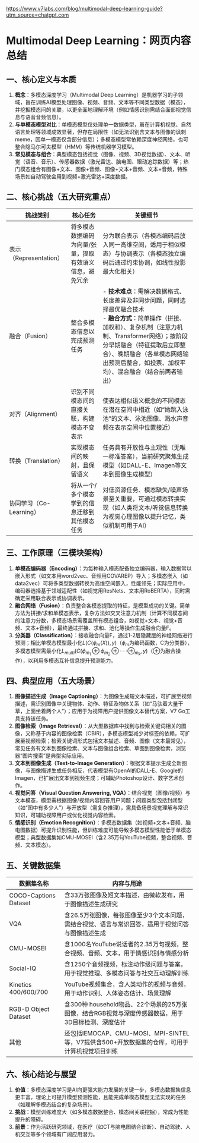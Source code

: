 https://www.v7labs.com/blog/multimodal-deep-learning-guide?utm_source=chatgpt.com

# Multimodal Deep Learning：网页内容总结
## 一、核心定义与本质
1. **概念**：多模态深度学习（Multimodal Deep Learning）是机器学习的子领域，旨在训练AI模型处理图像、视频、音频、文本等不同类型数据（模态），并挖掘模态间的关联，以更全面地理解环境（例如情感识别需结合面部视觉信息与语音音频信息）。
2. **与单模态模型对比**：单模态模型仅处理单一数据类型，虽在计算机视觉、自然语言处理等领域成效显著，但存在局限性（如无法识别含文本与图像的讽刺 meme，因单一模态仅含部分信息）；多模态模型常依赖深度神经网络，也可整合隐马尔可夫模型（HMM）等传统机器学习模型。
3. **常见模态与组合**：典型模态包括视觉（图像、视频、3D视觉数据）、文本、听觉（语音、音乐）、传感器数据（激光雷达、脑电图、眼动追踪数据）等；热门模态组合有图像+文本、图像+音频、图像+文本+音频、文本+音频，特殊场景如自动驾驶会用到视频+激光雷达+深度数据。


## 二、核心挑战（五大研究重点）
|挑战类别|核心任务|关键细节|
|----|----|----|
|表示（Representation）|将多模态数据编码为向量/张量，提取有效语义信息，避免冗余|分为联合表示（各模态编码后放入同一高维空间，适用于相似模态）与协调表示（各模态独立编码后通过约束协调，如线性投影最大化相关）|
|融合（Fusion）|整合多模态信息以完成预测任务| - **技术难点**：需解决数据格式、长度差异及非同步问题，同时选择最优融合技术<br>- **融合方式**：简单操作（拼接、加权和）、复杂机制（注意力机制、Transformer网络）；按阶段分早期融合（特征提取后立即整合）、晚期融合（各单模态网络输出预测后整合，如投票、加权平均）、混合融合（结合前两者输出）|
|对齐（Alignment）|识别不同模态间的直接关联，构建模态不变表示|使表达相似语义概念的不同模态在潜在空间中相近（如“她跳入泳池”的文本、泳池图像、溅水声音频在表示空间中位置接近）|
|转换（Translation）|实现模态间的映射，且保留语义|任务具有开放性与主观性（无唯一标准答案），当前研究聚焦生成模型（如DALL-E、Imagen等文本到图像生成模型）|
|协同学习（Co-Learning）|将从一个/多个模态学到的信息迁移到其他模态任务|对低资源任务、模态缺失/噪声场景至关重要，可通过模态转换实现（如人类将文本/听觉信息转换为视觉心理图像以提升记忆，类似机制可用于AI）|


## 三、工作原理（三模块架构）
1. **单模态编码器（Encoding）**：为每种输入模态配备独立编码器，输入数据常以嵌入形式（如文本用word2vec、音频用COVAREP）导入；多模态嵌入（如data2vec）可将多类型数据转换为高维空间嵌入，性能领先；实际应用中，编码器选择基于领域适配性（如视觉用ResNets、文本用RoBERTA），同时需确定采用联合表示或协调表示。
2. **融合网络（Fusion）**：负责整合各模态提取的特征，是模型成功的关键。简单方法为拼接/求和单模态表示，复杂方法如交叉注意力机制（计算不同模态间的注意力分数，多模态场景需覆盖所有模态组合，如视觉+文本、视觉+音频、文本+音频），最终通过拼接、求和、池化等操作生成融合向量F。
3. **分类器（Classification）**：接收融合向量F，通过1-2层隐藏层的神经网络进行预测；相比单模态模型最小化$L(C(\phi_m(X)),y)$（$\phi_m$为编码函数，C为分类器），多模态模型需最小化$L_{multi}(C(\phi_{m_1} \oplus \phi_{m_2} \oplus \cdot \cdot \cdot \oplus_{m_k},y)$（$\oplus$为融合操作），以利用多模态互补信息提升预测能力。


## 四、典型应用（五大场景）
1. **图像描述生成（Image Captioning）**：为图像生成短文本描述，可扩展至视频描述，需识别图像中关键物体、动作、特征及物体关系（如“马驮着大量干草，上面坐着两个人”）；应用于为视障用户提供图像文本替代方案，V7 Go工具支持该任务。
2. **图像检索（Image Retrieval）**：从大型数据库中找到与检索关键词相关的图像，又称基于内容的图像检索（CBIR），多模态模型减少对标签的依赖，可扩展至视频检索；检索关键词形式包括文本描述、音频、图像（文本最常见），常见任务有文本到图像检索、文本与图像组合检索、草图到图像检索，浏览器“图片搜索”是典型实际应用。
3. **文本到图像生成（Text-to-Image Generation）**：根据文本提示生成全新图像，与图像描述生成任务相反，代表模型有OpenAI的DALL-E、Google的Imagen，已扩展出文本到视频生成；可辅助Photoshop设计、数字艺术创作。
4. **视觉问答（Visual Question Answering, VQA）**：结合视觉（图像/视频）与文本模态，模型需根据图像/视频内容回答用户问题；问题类型包括封闭型（如“图中有多少人”）与开放型（需复杂推理），需具备场景视觉理解与常识知识，可辅助视障用户或优化视觉内容检索。
5. **情感识别（Emotion Recognition）**：多模态数据集（如视频+文本+音频、脑电图数据）可提升识别性能，但训练难度可能导致多模态模型性能低于单模态模型；典型数据集如CMU-MOSEI（含2.35万句YouTube视频，整合视频、音频、文本模态）。


## 五、关键数据集
|数据集名称|内容与用途|
|----|----|
|COCO-Captions Dataset|含33万张图像及短文本描述，由微软发布，用于图像描述生成研究|
|VQA|含26.5万张图像，每张图像至少3个文本问题，需结合视觉、语言与常识回答，适用于视觉问答与图像描述生成|
|CMU-MOSEI|含1000名YouTube说话者的2.35万句视频，整合视频、音频、文本，用于情感识别与情感分析|
|Social-IQ|含1250个音频视频，标注动作级问题与答案，用于视觉推理、多模态问答与社交互动理解训练|
|Kinetics 400/600/700|YouTube视频集合，含人类动作的视频与音频，用于动作识别、人体姿态估计、场景理解|
|RGB-D Object Dataset|含300种 household物品、22个场景的25万张图像，结合RGB视觉与深度传感器数据，用于3D目标检测、深度估计|
|其他|还包括IEMOCAP、CMU-MOSI、MPI-SINTEL等，V7提供含500+开放数据集的仓库，可用于计算机视觉项目训练|


## 六、核心结论与展望
1. **价值**：多模态深度学习是AI向更强大能力发展的关键一步，多模态数据集信息更丰富，理论上可提升模型预测性能，且能完成单模态模型无法实现的任务（如理解多模态结合的复杂场景）。
2. **挑战**：模型训练难度大（如多模态数据整合、模态间关联挖掘），常成为性能提升的障碍。
3. **前景**：作为活跃研究领域，在医疗（如CT与脑电图结合诊断）、自动驾驶、人机交互等多个领域有广阔应用潜力。
